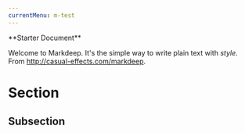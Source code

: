 ```yaml
---
currentMenu: m-test
---
```

<meta charset="utf-8" emacsmode="-*- markdown -*-">
            **Starter Document**

Welcome to Markdeep. It's the simple way to write plain text with
_style_. From http://casual-effects.com/markdeep.

Section
===============================================================================

Subsection
-------------------------------------------------------------------------------










<!-- Markdeep: --><script>window.markdeepOptions = {mode: 'html'};</script>
<script src="website/js/markdeep.min.js"></script>

